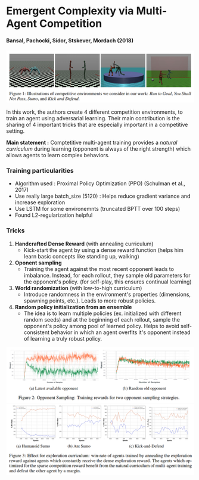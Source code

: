 # Emergent Complexity via Multi-Agent Competition
#### Bansal, Pachocki, Sidor, Stskever, Mordach (2018)

![environments](fig1.PNG)

In this work, the authors create 4 different competition environments, to train an agent using adversarial learning. Their main contribution is the sharing of 4 important tricks that are especially important in a competitive setting.

**Main statement :** Comptetitive multi-agent training provides a *natural curriculum* during learning (opponent is always of the right strength) which allows agents to learn complex behaviors.

### Training particularities

* Algorithm used : Proximal Policy Optimization (PPO) (Schulman et al., 2017)
* Use really large batch_size (5120) : Helps reduce gradient variance and increase exploration
* Use LSTM for some environemnts (truncated BPTT over 100 steps)
* Found L2-regularization helpful

### Tricks

1. **Handcrafted Dense Reward** (with annealing curriculum)
	* Kick-start the agent by using a dense reward function (helps him learn basic concepts like standing up, walking)
2. **Oponent sampling**
	* Training the agent against the most recent opponent leads to imbalance. Instead, for each rollout, they sample old parameters for the opponent's policy. (for self-play, this ensures continual learning)
3. **World randomization** (with low-to-high curriculum)
	* Introduce randomness in the environment's properties (dimensions, spawning points, etc.). Leads to more robust policies.
4. **Random policy initialization from an ensemble**
	* The idea is to learn multiple policies (ex. initialized with different random seeds) and at the beginning of each rollout, sample the opponent's policy among pool of learned policy. Helps to avoid self-consistent behavior in which an agent overfits it's opponent instead of learning a truly robust policy.

![effect of opponent sampling](fig2.PNG)
![effect of dense rewards](fig3.PNG)
